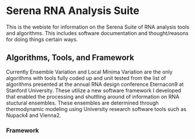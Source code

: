 # Serena RNA Analysis Suite

This is the webiste for information on the Serena Suite of RNA analysis tools and algorithms. This includes software documentation and thought/reasons for doing things certain ways.

## Algorithms, Tools, and Framework

Currently Ensemble Variation and Local Minima Variation are the only algorithms with tools fully coded up and unit tested from the list of algorithms presented at the annual RNA design conference Eternacon9 at Stanford University. These utilize a new software framework I developed that enabled the processing and shuttling around of information on RNA stuctural ensembles. These ensembles are determined through thermodynamic modeling using University research software tools such as Nupack4 and Vienna2. 

### Framework
